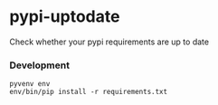 # pypi-uptodate
Check whether your pypi requirements are up to date


### Development

    pyvenv env
    env/bin/pip install -r requirements.txt
